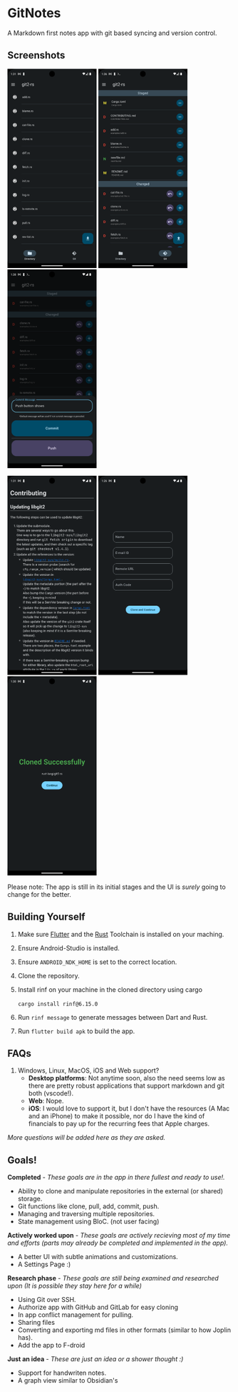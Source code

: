 # GitNotes

A Markdown first notes app with git based syncing and version control.

## Screenshots

<p float="left">
  <img src="https://raw.githubusercontent.com/psomani16k/GitNotes/refs/heads/main/screenshots/homescreen_files.png" width="200" />
  <img src="https://raw.githubusercontent.com/psomani16k/GitNotes/refs/heads/main/screenshots/homescreen_git.png" width="200" />
  <img src="https://raw.githubusercontent.com/psomani16k/GitNotes/refs/heads/main/screenshots/push_commit_sheet.png" width="200" />
</p>
<p float="left">
  <img src="https://raw.githubusercontent.com/psomani16k/GitNotes/refs/heads/main/screenshots/markdown_rendering_screen.png" width="200" />
  <img src="https://raw.githubusercontent.com/psomani16k/GitNotes/refs/heads/main/screenshots/git_clone_screen.png" width="200" />
  <img src="https://raw.githubusercontent.com/psomani16k/GitNotes/refs/heads/main/screenshots/git_clone_successful_screen.png" width="200" />
</p>

Please note: The app is still in its initial stages and the UI is *surely* going to change for the better. 

## Building Yourself

1. Make sure [Flutter](https://docs.flutter.dev/get-started/install) and the [Rust](https://www.rust-lang.org/tools/install) Toolchain is installed on your maching.
2. Ensure Android-Studio is installed.
3. Ensure `ANDROID_NDK_HOME` is set to the correct location.
4. Clone the repository.
5. Install rinf on your machine in the cloned directory using cargo

    `cargo install rinf@6.15.0`

6. Run `rinf message` to generate messages between Dart and Rust.
7. Run `flutter build apk` to build the app.

## FAQs

1. Windows, Linux, MacOS, iOS and Web support?
    - **Desktop platforms**: Not anytime soon, also the need seems low as there are pretty robust applications that support markdown and git both (vscode!).
    - **Web**: Nope.
    - **iOS**: I would love to support it, but I don't have the resources (A Mac and an iPhone) to make it possible, nor do I have the kind of financials to pay up for the recurring fees that Apple charges. 

*More questions will be added here as they are asked.*

## Goals!

**Completed** - *These goals are in the app in there fullest and ready to use!.*

- Ability to clone and manipulate repositories in the external (or shared) storage.
- Git functions like clone, pull, add, commit, push.
- Managing and traversing multiple repositories.
- State management using BloC. (not user facing)

**Actively worked upon** - *These goals are actively recieving most of my time and efforts (parts may already be completed and implemented in the app).*

- A better UI with subtle animations and customizations.
- A Settings Page :)

**Research phase** - *These goals are still being examined and researched upon (It is possible they stay here for a while)*

- Using Git over SSH.
- Authorize app with GitHub and GitLab for easy cloning
- In app conflict management for pulling.
- Sharing files
- Converting and exporting md files in other formats (similar to how Joplin has).
- Add the app to F-droid

**Just an idea** - *These are just an idea or a shower thought :)*

- Support for handwriten notes.
- A graph view similar to Obsidian's

